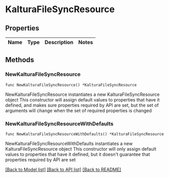 # KalturaFileSyncResource

## Properties

Name | Type | Description | Notes
------------ | ------------- | ------------- | -------------

## Methods

### NewKalturaFileSyncResource

`func NewKalturaFileSyncResource() *KalturaFileSyncResource`

NewKalturaFileSyncResource instantiates a new KalturaFileSyncResource object
This constructor will assign default values to properties that have it defined,
and makes sure properties required by API are set, but the set of arguments
will change when the set of required properties is changed

### NewKalturaFileSyncResourceWithDefaults

`func NewKalturaFileSyncResourceWithDefaults() *KalturaFileSyncResource`

NewKalturaFileSyncResourceWithDefaults instantiates a new KalturaFileSyncResource object
This constructor will only assign default values to properties that have it defined,
but it doesn't guarantee that properties required by API are set


[[Back to Model list]](../README.md#documentation-for-models) [[Back to API list]](../README.md#documentation-for-api-endpoints) [[Back to README]](../README.md)


